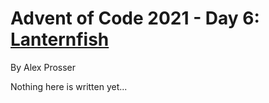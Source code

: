 # Advent of Code 2021 - Day 6: [Lanternfish](https://adventofcode.com/2021/day/6)
By Alex Prosser

Nothing here is written yet...